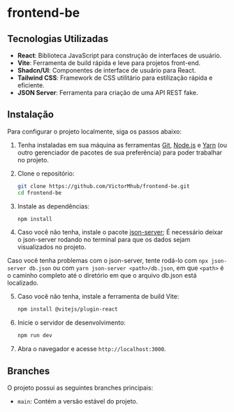# frontend-be

## Tecnologias Utilizadas

- **React**: Biblioteca JavaScript para construção de interfaces de usuário.
- **Vite**: Ferramenta de build rápida e leve para projetos front-end.
- **Shadcn/UI**: Componentes de interface de usuário para React.
- **Tailwind CSS**: Framework de CSS utilitário para estilização rápida e eficiente.
- **JSON Server**: Ferramenta para criação de uma API REST fake.

## Instalação

Para configurar o projeto localmente, siga os passos abaixo:

1. Tenha instaladas em sua máquina as ferramentas [Git](https://git-scm.com/), [Node.js](https://nodejs.org/en/) e [Yarn](https://yarnpkg.com/) (ou outro gerenciador de pacotes de sua preferência) para poder trabalhar no projeto.

2. Clone o repositório:

   ```bash
   git clone https://github.com/VictorMhub/frontend-be.git
   cd frontend-be
   ```

3. Instale as dependências:

   ```bash
   npm install
   ```

4. Caso você não tenha, instale o pacote [json-server](https://github.com/typicode/json-server);
   É necessário deixar o json-server rodando no terminal para que os dados sejam visualizados no projeto.

Caso você tenha problemas com o json-server, tente rodá-lo com `npx json-server db.json` ou
com `yarn json-server <path>/db.json`, em que `<path>` é o caminho completo até o diretório em que o arquivo db.json está localizado.

5. Caso você não tenha, instale a ferramenta de build Vite:

   ````bash
   npm install @vitejs/plugin-react
   

6. Inicie o servidor de desenvolvimento:

   ```bash
   npm run dev
   ```

7. Abra o navegador e acesse `http://localhost:3000`.

## Branches

O projeto possui as seguintes branches principais:

- `main`: Contém a versão estável do projeto.
````
